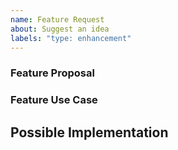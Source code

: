 ```yaml
---
name: Feature Request
about: Suggest an idea
labels: "type: enhancement"
---
```


<!--
  Most features should start as plugins outside of Chart.js
  (https://www.chartjs.org/docs/#advanced-usage-creating-plugins).
  Please consider whether your changes are useful for all users, or if this is
  specific to your usecase and a Chart.js plugin would be more appropriate.

  Need help or tech support? Please don't open an issue!
  Head to https://stackoverflow.com/questions/tagged/chart.js
-->

### Feature Proposal

<!-- Tell us how it should work -->

### Feature Use Case

<!-- What are you trying to accomplish? -->
<!-- Providing context helps us come up with a solution that is most useful in the real world -->

## Possible Implementation

<!-- Not obligatory, but suggest ideas for how to implement the addition or change -->
